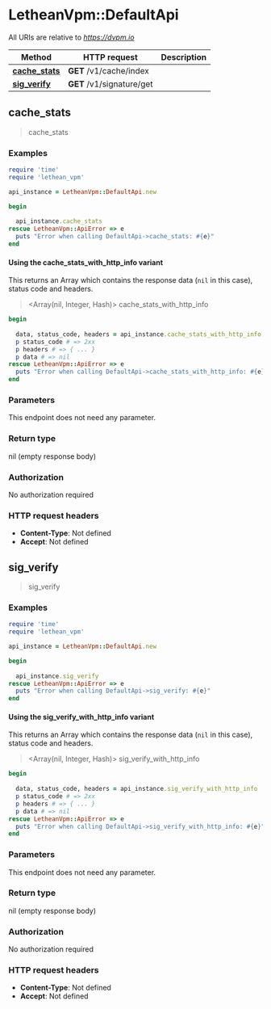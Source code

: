 # LetheanVpm::DefaultApi

All URIs are relative to *https://dvpm.io*

| Method | HTTP request | Description |
| ------ | ------------ | ----------- |
| [**cache_stats**](DefaultApi.md#cache_stats) | **GET** /v1/cache/index |  |
| [**sig_verify**](DefaultApi.md#sig_verify) | **GET** /v1/signature/get |  |


## cache_stats

> cache_stats



### Examples

```ruby
require 'time'
require 'lethean_vpm'

api_instance = LetheanVpm::DefaultApi.new

begin
  
  api_instance.cache_stats
rescue LetheanVpm::ApiError => e
  puts "Error when calling DefaultApi->cache_stats: #{e}"
end
```

#### Using the cache_stats_with_http_info variant

This returns an Array which contains the response data (`nil` in this case), status code and headers.

> <Array(nil, Integer, Hash)> cache_stats_with_http_info

```ruby
begin
  
  data, status_code, headers = api_instance.cache_stats_with_http_info
  p status_code # => 2xx
  p headers # => { ... }
  p data # => nil
rescue LetheanVpm::ApiError => e
  puts "Error when calling DefaultApi->cache_stats_with_http_info: #{e}"
end
```

### Parameters

This endpoint does not need any parameter.

### Return type

nil (empty response body)

### Authorization

No authorization required

### HTTP request headers

- **Content-Type**: Not defined
- **Accept**: Not defined


## sig_verify

> sig_verify



### Examples

```ruby
require 'time'
require 'lethean_vpm'

api_instance = LetheanVpm::DefaultApi.new

begin
  
  api_instance.sig_verify
rescue LetheanVpm::ApiError => e
  puts "Error when calling DefaultApi->sig_verify: #{e}"
end
```

#### Using the sig_verify_with_http_info variant

This returns an Array which contains the response data (`nil` in this case), status code and headers.

> <Array(nil, Integer, Hash)> sig_verify_with_http_info

```ruby
begin
  
  data, status_code, headers = api_instance.sig_verify_with_http_info
  p status_code # => 2xx
  p headers # => { ... }
  p data # => nil
rescue LetheanVpm::ApiError => e
  puts "Error when calling DefaultApi->sig_verify_with_http_info: #{e}"
end
```

### Parameters

This endpoint does not need any parameter.

### Return type

nil (empty response body)

### Authorization

No authorization required

### HTTP request headers

- **Content-Type**: Not defined
- **Accept**: Not defined


